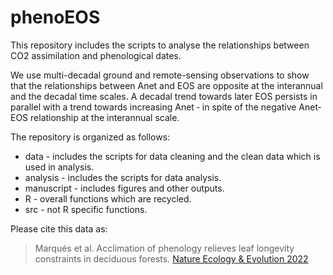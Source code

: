 # phenoEOS

This repository includes the scripts to analyse the relationships between CO2 assimilation and phenological dates.

We use multi-decadal ground and remote-sensing observations to show that the relationships between Anet and EOS are opposite at the interannual and the decadal time scales. A decadal trend towards later EOS persists in parallel with a trend towards increasing Anet ‐ in spite of the negative Anet‐EOS relationship at the interannual scale. 

The repository is organized as follows:
- data - includes the scripts for data cleaning and the clean data which is used in analysis.
- analysis - includes the scripts for data analysis.
- manuscript - includes figures and other outputs.
- R - overall functions which are recycled.
- src - not R specific functions.

Please cite this data as:

> Marqués et al. Acclimation of phenology relieves leaf longevity constraints in deciduous forests. [Nature Ecology & Evolution 2022](https://www.nature.com/articles/s41559-022-01946-1)
